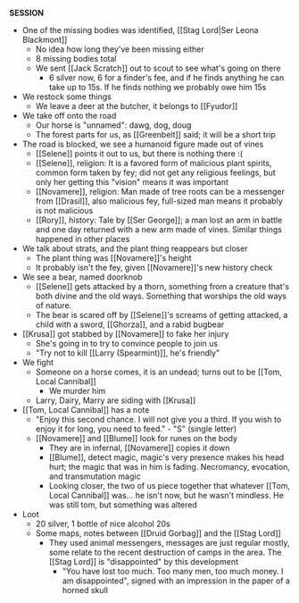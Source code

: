 __SESSION__
- One of the missing bodies was identified, [[Stag Lord|Ser Leona Blackmont]]
	- No idea how long they've been missing either
	- 8 missing bodies total
	- We sent [[Jack Scratch]] out to scout to see what's going on there
		- 6 silver now, 6 for a finder's fee, and if he finds anything he can take up to 15s. If he finds nothing we probably owe him 15s
- We restock some things
	- We leave a deer at the butcher, it belongs to [[Fyudor]]
- We take off onto the road
	- Our horse is "unnamed": dawg, dog, doug
	- The forest parts for us, as [[Greenbelt]] said; it will be a short trip
- The road is blocked, we see a humanoid figure made out of vines
	- [[Selene]] points it out to us, but there is nothing there :(
	- [[Selene]], religion: It is a favored form of malicious plant spirits, common form taken by fey; did not get any religious feelings, but only her getting this "vision" means it was important
	- [[Novamere]], religion: Man made of tree roots can be a messenger from [[Drasil]], also malicious fey, full-sized man means it probably is not malicious
	- [[Rory]], history: Tale by [[Ser George]]; a man lost an arm in battle and one day returned with a new arm made of vines. Similar things happened in other places
- We talk about strats, and the plant thing reappears but closer
	- The plant thing was [[Novamere]]'s height
	- It probably isn't the fey, given [[Novamere]]'s new history check
- We see a bear, named doorknob
	- [[Selene]] gets attacked by a thorn, something from a creature that's both divine and the old ways. Something that worships the old ways of nature.
	- The bear is scared off by [[Selene]]'s screams of getting attacked, a child with a sword, [[Ghorza]], and a rabid bugbear
- [[Krusa]] got stabbed by [[Novamere]] to fake her injury
	- She's going in to try to convince people to join us
	- "Try not to kill [[Larry (Spearmint)]], he's friendly"
- We fight
	- Someone on a horse comes, it is an undead; turns out to be [[Tom, Local Cannibal]]
		- We murder him
	- Larry, Dairy, Marry are siding with [[Krusa]]
- [[Tom, Local Cannibal]] has a note
	- "Enjoy this second chance. I will not give you a third. If you wish to enjoy it for long, you need to feed." - "S" (single letter)
	- [[Novamere]] and [[Blume]] look for runes on the body
		- They are in infernal, [[Novamere]] copies it down
		- [[Blume]], detect magic, magic's very presence makes his head hurt; the magic that was in him is fading. Necromancy, evocation, and transmutation magic
		- Looking closer, the two of us piece together that whatever [[Tom, Local Cannibal]] was... he isn't now, but he wasn't mindless. He was still tom, but something was altered
- Loot
	- 20 silver, 1 bottle of nice alcohol 20s
	- Some maps, notes between [[Druid Gorbag]] and the [[Stag Lord]]
		- They used animal messengers, messages are just regular mostly, some relate to the recent destruction of camps in the area. The [[Stag Lord]] is "disappointed" by this development
			- "You have lost too much. Too many men, too much money. I am disappointed", signed with an impression in the paper of a horned skull
